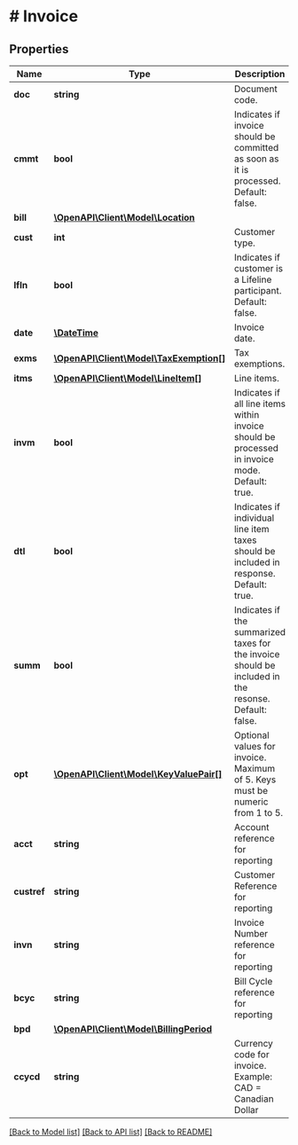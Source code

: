 # # Invoice

## Properties

Name | Type | Description | Notes
------------ | ------------- | ------------- | -------------
**doc** | **string** | Document code. | [optional] 
**cmmt** | **bool** | Indicates if invoice should be committed as soon as it is processed.  Default: false. | [optional] 
**bill** | [**\OpenAPI\Client\Model\Location**](Location.md) |  | [optional] 
**cust** | **int** | Customer type. | [optional] 
**lfln** | **bool** | Indicates if customer is a Lifeline participant.  Default: false. | [optional] 
**date** | [**\DateTime**](\DateTime.md) | Invoice date. | [optional] 
**exms** | [**\OpenAPI\Client\Model\TaxExemption[]**](TaxExemption.md) | Tax exemptions. | [optional] 
**itms** | [**\OpenAPI\Client\Model\LineItem[]**](LineItem.md) | Line items. | [optional] 
**invm** | **bool** | Indicates if all line items within invoice should be processed in invoice mode.  Default: true. | [optional] 
**dtl** | **bool** | Indicates if individual line item taxes should be included in response.  Default: true. | [optional] 
**summ** | **bool** | Indicates if the summarized taxes for the invoice should be included in the resonse.  Default: false. | [optional] 
**opt** | [**\OpenAPI\Client\Model\KeyValuePair[]**](KeyValuePair.md) | Optional values for invoice. Maximum of 5. Keys must be numeric from 1 to 5. | [optional] 
**acct** | **string** | Account reference for reporting | [optional] 
**custref** | **string** | Customer Reference for reporting | [optional] 
**invn** | **string** | Invoice Number reference for reporting | [optional] 
**bcyc** | **string** | Bill Cycle reference for reporting | [optional] 
**bpd** | [**\OpenAPI\Client\Model\BillingPeriod**](BillingPeriod.md) |  | [optional] 
**ccycd** | **string** | Currency code for invoice.  Example: CAD &#x3D; Canadian Dollar | [optional] 

[[Back to Model list]](../../README.md#documentation-for-models) [[Back to API list]](../../README.md#documentation-for-api-endpoints) [[Back to README]](../../README.md)


